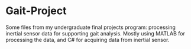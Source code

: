 # Gait-Project
Some files from my undergraduate final projects program: processing inertial sensor data for supporting gait analysis. Mostly using MATLAB for processing the data, and C# for acquiring data from inertial sensor.
